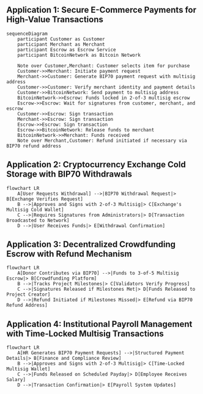 ## Application 1: Secure E-Commerce Payments for High-Value Transactions

```mermaid
sequenceDiagram
    participant Customer as Customer
    participant Merchant as Merchant
    participant Escrow as Escrow Service
    participant BitcoinNetwork as Bitcoin Network

    Note over Customer,Merchant: Customer selects item for purchase
    Customer->>Merchant: Initiate payment request
    Merchant->>Customer: Generate BIP70 payment request with multisig address
    Customer->>Customer: Verify merchant identity and payment details
    Customer->>BitcoinNetwork: Send payment to multisig address
    BitcoinNetwork->>Escrow: Funds locked in 2-of-3 multisig escrow
    Escrow->>Escrow: Wait for signatures from customer, merchant, and escrow
    Customer->>Escrow: Sign transaction
    Merchant->>Escrow: Sign transaction
    Escrow->>Escrow: Sign transaction
    Escrow->>BitcoinNetwork: Release funds to merchant
    BitcoinNetwork->>Merchant: Funds received
    Note over Merchant,Customer: Refund initiated if necessary via BIP70 refund address

```

## Application 2: Cryptocurrency Exchange Cold Storage with BIP70 Withdrawals

```mermaid
flowchart LR
    A[User Requests Withdrawal] -->|BIP70 Withdrawal Request|> B[Exchange Verifies Request]
    B -->|Approves and Signs with 2-of-3 Multisig|> C[Exchange's Multisig Cold Wallet]
    C -->|Requires Signatures from Administrators|> D[Transaction Broadcasted to Network]
    D -->|User Receives Funds|> E[Withdrawal Confirmation]
```

## Application 3: Decentralized Crowdfunding Escrow with Refund Mechanism

```mermaid
flowchart LR
    A[Donor Contributes via BIP70] -->|Funds to 3-of-5 Multisig Escrow|> B[Crowdfunding Platform]
    B -->|Tracks Project Milestones|> C[Validators Verify Progress]
    C -->|Signatures Released if Milestones Met|> D[Funds Released to Project Creator]
    D -->|Refund Initiated if Milestones Missed|> E[Refund via BIP70 Refund Address]
```

## Application 4: Institutional Payroll Management with Time-Locked Multisig Transactions

```mermaid
flowchart LR
    A[HR Generates BIP70 Payment Requests] -->|Structured Payment Details|> B[Finance and Compliance Review]
    B -->|Approves and Signs with 2-of-3 Multisig|> C[Time-Locked Multisig Wallet]
    C -->|Funds Released on Scheduled Payday|> D[Employee Receives Salary]
    D -->|Transaction Confirmation|> E[Payroll System Updates]
```
```

